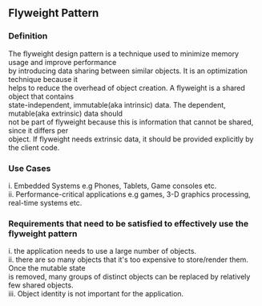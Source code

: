 ## Flyweight Pattern
### Definition
The flyweight design pattern is a technique used to minimize memory usage and improve performance  
by introducing data sharing between similar objects. It is an optimization technique because it  
helps to reduce the overhead of object creation. A flyweight is a shared object that contains  
state-independent, immutable(aka intrinsic) data. The dependent, mutable(aka extrinsic) data should  
not be part of flyweight because this is information that cannot be shared, since it differs per  
object. If flyweight needs extrinsic data, it should be provided explicitly by the client code.

### Use Cases
i. Embedded Systems e.g Phones, Tablets, Game consoles etc.  
ii. Performance-critical applications e.g games, 3-D graphics processing, real-time systems etc.

### Requirements that need to be satisfied to effectively use the flyweight pattern
i. the application needs to use a large number of objects.  
ii. there are so many objects that it's too expensive to store/render them. Once the mutable state  
is removed, many groups of distinct objects can be replaced by relatively few shared objects.  
iii. Object identity is not important for the application.
